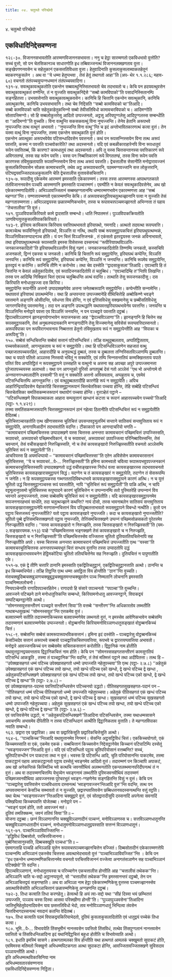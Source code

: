 ```yaml
---
title: ०४. चतुत्थो परिच्छेदो

---
```

४. चतुत्थो परिच्छेदो  


## एकविधादिनिद्देसवण्णना

१२८-३०. विजाननसभावतोति आरम्मणविजाननसभावत्ता। ननु च हेट्ठा सारम्मणतो एकविधभावो वुत्तोति? सच्‍चं वुत्तो, सो पन चेतसिकानञ्‍च साधारणोति इध तब्बिवज्‍जनत्थं विजाननलक्खणताव वुत्ता। सङ्खेपगणनवसेन च सहेतुकानं एकसत्ततिविधता वुत्ता। हेतुवादिनाति कुसलाकुसलाब्याकतहेतूनं ब्याकरणकुसलेन । अथ वा ‘‘ये धम्मा हेतुप्पभवा , तेसं हेतुं तथागतो आहा’’ति (अप॰ थेर १.१.२८६; महाव॰ ६०) वचनतो तंतंपच्‍चयुप्पन्‍नधम्मानं तंतंपच्‍चयवादिना।  
१३१-४. सवत्थुकावत्थुकतोति एकन्तेन सब्बवत्थुनिस्सितभावतो चेव तदभावतो च। केचि पन हदयवत्थुवसेन सवत्थुकावत्थुकतं वण्णेन्ति, तं न युज्‍जति सवत्थुकनिद्देसे ‘‘सब्बो कामविपाको’’ति पसादनिस्सितानम्पि सङ्गहितत्ता। उभयवसेनाति सवत्थुकावत्थुकवसेन। कानिचि हि चित्तानि एकन्तेन सवत्थुकानि, कानिचि अवत्थुकानेव, कानिचि उभयसभावानि। तथा चेव निद्दिसति ‘‘सब्बो कामविपाको चा’’तिआदि।  
सब्बो कामविपाको चाति सहेतुकाहेतुकभिन्‍नो सब्बो तेवीसतिविधो कामावचरविपाको च। आदिमग्गोति सोतापत्तिमग्गो। सो हि सब्बलोकुत्तरेसु आदितो उप्पज्‍जनतो, अट्ठसु अरियपुग्गलेसु आदिपुग्गलस्स सम्बन्धीति वा ‘‘आदिमग्गो’’ति वुच्‍चति। विना वत्थुन्ति सकसकवत्थुं विना नुप्पज्‍जन्ति। तेनेव हेतानि अरूपभवे नुप्पज्‍जन्ति तत्थ वत्थूनं अभावतो। ‘‘नुप्पज्‍जन्ति विना वत्थु’’न्ति च इदं अन्तोभावितकारणत्थं कत्वा वुत्तं। तेन यस्मा वत्थुं विना नुप्पज्‍जन्ति, तस्मा एकन्तेन सवत्थुकाति वुत्तं होति।  
एकन्तेन अवत्थुका अरूपभवेयेव पटिसन्धादिवसेन पवत्तनतो। कथं पन रूपसन्‍निस्सयेन विना तत्थ अरूपं पवत्तति, कस्मा न पवत्तति पञ्‍चवोकारेति? तथा अदस्सनतो। यदि एवं कबळीकाराहारेनपि विना रूपधातुयं रूपेन पवत्तितब्बं, किं कारणा? कामधातुयं तथा अदस्सनतो। अपि तु यस्स चित्तसन्तानस्स पवत्तिकारणं रूपे अविगततण्हं, तस्स सह रूपेन पवत्ति। यस्स पन निब्बत्तिकारणं रूपे विगततण्हं, तस्स विना रूपेन पवत्ति कारणस्स तंविमुखतायाति रूपसन्‍निस्सयेन विना तत्थ अरूपं पवत्तति। द्वेचत्तालीस सेसानीति मनोद्वारावज्‍जनं कुसलकिरियावसेन सोळस कामावचरानि, तथेव अट्ठ अरूपावचरानि, पठममग्गवज्‍जानि सत्त लोकुत्तरानि, पटिघद्वयवज्‍जितदसअकुसलानि चेति द्वेचत्तालीस वुत्तावसेसचित्तानि।  
१३५-७. रूपादीसु एकेकमेव आरम्मणं इमस्साति एकेकारम्मणं। तस्स तस्स आरम्मणस्स आपाथगतकाले तंतंविजाननवसेन पञ्‍चपि आरम्मणानि इमस्साति पञ्‍चारम्मणं। एवम्पीति न केवलं सवत्थुकादिवसेनेव, अथ खो एकेकारम्मणादितोपि। अभिञ्‍ञावज्‍जितानं सब्बमहग्गतानम्पि धम्मारम्मणभावेन एकारम्मणत्ता आह ‘‘सब्बं महग्गत’’न्ति। पण्णत्तारम्मणतो एकारम्मणन्ति केचि। तं अरूपावचरदुतियचतुत्थज्झानानि पत्वा न युज्‍जति तेसं महग्गतारम्मणत्ता। अभिञ्‍ञाद्वयस्स छळारम्मणिकभावेन, तस्स च रूपावचरपञ्‍चमज्झानतो अभिन्‍नत्ता तं पहाय ‘‘तेचत्तालीसा’’ति वुत्तं।  
१४१. पुञ्‍ञविपाककिरियतो कामे द्वादसाति सम्बन्धो। धाति निपातमत्तं। पुञ्‍ञविपाकक्रियतोति ञाणविप्पयुत्तकुसलविपाककिरियतो।  
१४३-९. इरियाय कायिकाय किरियाय पवत्तिपथभावतो इरियापथो, गमनादि। अत्थतो तदवत्था रूपप्पवत्ति। कामञ्‍चेत्थ रूपविनिमुत्तो इरियापथो, विञ्‍ञत्ति वा नत्थि, तथापि सब्बं रूपसमुट्ठापकचित्तं इरियापथुपत्थम्भकं, विञ्‍ञत्तिविकारुप्पादनञ्‍च होति। यं पन चित्तं विञ्‍ञत्तिजनकं , तं एकंसतो इतरद्वयस्स जनकं अविनाभावतो, तथा इरियापथुपत्थम्भकं रूपस्साति इमस्स विसेसस्स दस्सनत्थं ‘‘रूपीरियापथविञ्‍ञत्ति-जनकाजनकादितो’’ति इरियापथविञ्‍ञत्तीनं विसुं गहणं। जनकाजनकादितोति तिण्णम्पि जनकतो, कस्सचिपि अजनकतो, द्विन्‍नं एकस्स च जनकतो। कानिचि हि चित्तानि रूपं समुट्ठापेन्ति, इरियापथं कप्पेन्ति, विञ्‍ञत्तिं जनयन्ति। कानिचि रूपं समुट्ठापेन्ति, इरियापथं कप्पेन्ति, विञ्‍ञत्तिं न जनयन्ति। कानिचि रूपमेव समुट्ठापेन्ति, इतरद्वयं न करोन्ति। कानिचि तीणि न करोन्तेव। तथा चेव दस्सेति ‘‘द्वादसाकुसला’’तिआदि। एवञ्‍चापि हि तं चित्तन्ति न केवलं अहेतुकादितोव, एवं रूपादिजनकादितोपि तं चतुब्बिधं। ‘‘एवञ्‍चादिम्हि त’’न्तिपि लिखन्ति। तस्स पन आदिम्हि निक्खित्तं चित्तं एवञ्‍च चतुब्बिधन्ति अत्थं वदन्ति। तत्थाति तेसु रूपजनकादीसु। दस किरियाति मनोधातुवज्‍जा दस किरिया।  
समुट्ठापेन्ति रूपानीति अत्तनो उप्पादक्खणेयेव अत्तना जनेतब्बरूपानि समुट्ठापेन्ति। कप्पेन्तीति सन्‍नामेन्ति। यथापवत्तं इरियापथं उपत्थम्भेन्ति। यथा हि अन्तरन्तरा उप्पज्‍जमानेहि वीथिचित्तेहि अब्बोकिण्णे भवङ्गे पवत्तमाने अङ्गानि ओसीदन्ति, पवेधन्ता विय होन्ति, न एवं द्वत्तिंसविधेसु वक्खमानेसु च छब्बीसतिविधेसु जागरणचित्तेसु पवत्तमानेसु। तदा पन अङ्गानि उपत्थद्धानि यथापवत्तइरियापथभावेनेव पवत्तन्ति। जनयन्ति च विञ्‍ञत्तिन्ति मनोद्वारे पवत्ता एव विञ्‍ञत्तिं जनयन्ति, न पन पञ्‍चद्वारे पवत्ताति दट्ठब्बं।  
द्विपञ्‍चविञ्‍ञाणानं झानङ्गयोगाभावेन रूपाजनकत्ता आह ‘‘द्वेपञ्‍चविञ्‍ञाणा’’ति। झानङ्गानि हि चित्तेन सह रूपसमुट्ठापकानि, तेसं अनुबलप्पदायकानि मग्गङ्गादीनि तेसु विज्‍जमानेसु सविसेसं रूपप्पवत्तिदस्सनतो। अरूपविपाका पन रूपविरागभावनाय निब्बत्तत्ता हेतुनो तंविमुखताय रूपं न समुट्ठापेन्तीति आह ‘‘विपाका च अरूपिसू’’ति।  
१५०. सब्बेसं सन्धिचित्तन्ति सब्बेसं सत्तानं पटिसन्धिचित्तं। तञ्हि वत्थुदुब्बलताय, अप्पतिट्ठितताय, पच्‍चयवेकल्‍लतो, आगन्तुकताय च रूपं न समुट्ठापेति। तथा हि पटिसन्धिविञ्‍ञाणेन सहजातं वत्थु पच्छाजातपच्‍चयरहितं, आहारादीहि च अनुपत्थद्धं दुब्बलं, तस्स च दुब्बलत्ता तन्‍निस्सितविञ्‍ञाणम्पि दुब्बलन्ति। यथा च पपाते पतितो अञ्‍ञस्स निस्सयो भवितुं न सक्‍कोति, एवं तम्पि भिन्‍नसन्ततियं कम्मक्खित्तताय पपाते पतितं विय अप्पतिट्ठितं न रूपसमुट्ठापने उस्सहति च वत्थुनो च अत्तना सह अपच्छा अपुरे उप्पज्‍जमानत्ता पुरेजातपच्‍चयस्स अलाभतो। यथा पन आगन्तुको पुरिसो अगतपुब्बं देसं गतो अञ्‍ञेसं ‘‘एथ भो अन्तोगामे वो अन्‍नपानगन्धमालादीनि दस्सामी’’ति वत्तुं न सक्‍कोति अत्तनो अविसयताय, अप्पहुताय च, एवमेवं पटिसन्धिचित्तम्पि आगन्तुकन्ति। एवं वत्थुदुब्बलतादीहि कारणेहि रूपं न समुट्ठापेति। अपिच आहारिन्द्रियादिवसेन येहाकारेहि चित्तसमुट्ठानरूपानं चित्तचेतसिका पच्‍चया होन्ति, तेहि सब्बेहि पटिसन्धियं चित्तचेतसिका समतिंसकम्मजरूपानं यथायोगं पच्‍चया होन्ति। वुत्तञ्हेतं पट्ठाने –  
‘‘पटिसन्धिक्खणे विपाकाब्याकता आहारा सम्पयुत्तानं खन्धानं कटत्ता च रूपानं आहारपच्‍चयेन पच्‍चयो’’तिआदि (पट्ठा॰ १.१.४२९)।  
तस्मा समतिंसकम्मजरूपानि चित्तसमुट्ठानरूपानं ठानं गहेत्वा ठितानीति पटिसन्धिचित्तं रूपं न समुट्ठापेतीति वेदितब्बं।  
चुतिचित्तञ्‍चारहतोति एत्थ खीणासवस्स चुतिचित्तं उपसन्तवट्टमूलस्मिं सन्ताने सातिसयं सन्तवुत्तिताय रूपं न समुट्ठापेति, अनागामिआदीनं तदभावतोति वदन्ति। टीकाकारो पन आनन्दाचरियो भणति –  
‘‘कामावचरानं पच्छिमचित्तस्स उप्पादक्खणे यस्स चित्तस्स अनन्तरा कामावचरानं पच्छिमचित्तं उप्पज्‍जिस्सति, रूपावचरे, अरूपावचरे पच्छिमभविकानं, ये च रूपावचरं, अरूपावचरं उपपज्‍जित्वा परिनिब्बायिस्सन्ति, तेसं चवन्तानं, तेसं वचीसङ्खारो निरुज्झिस्सति, नो च तेसं कायसङ्खारो निरुज्झिस्सतीति वचनतो अञ्‍ञेसम्पि चुतिचित्तं रूपं न समुट्ठापेती’’ति।  
आचरियस्स हि अयमधिप्पायो – ‘‘कामावचरानं पच्छिमचित्तस्सा’’ति एतेन अविसेसेन कामावचरसत्तानं चुतिचित्तस्स, ‘‘ये च रूपावचरं…पे॰… निरुज्झिस्सती’’ति इमिना कामभवतो चवित्वा रूपारूपभवूपपज्‍जनकानं कामावचरचुतिचित्तस्सापि उप्पादक्खणतो उद्धं वचीसङ्खारस्स निरोधं वत्वा कायसङ्खारस्स तदभाववचनतो चुतिचित्तस्स कायसङ्खारासमुट्ठापनं सिद्धं। यदग्गेन च तं कायसङ्खारं न समुट्ठापेति, तदग्गेन तं सेसरूपम्पि न जनेति। न हि रूपसमुट्ठापकस्स गब्भगततादिविबन्धाभावे कायसङ्खारासमुट्ठापने कारणं अत्थि। न च युत्तं चुतितो उद्धं चित्तसमुट्ठानञ्‍चस्स रूपं पवत्ततीति, नापि ‘‘चुतिचित्तं रूपं समुट्ठापेती’’ति पाळि अत्थि, न चापि वट्टमूलानुपसमो चुतिचित्तस्स रूपुप्पादने कारणं चुतिचित्तेन न उप्पन्‍नानम्पि ततो पुरिमतरेहि उप्पन्‍नानं विय भवन्तरे अनुप्पज्‍जनतो, तस्मा सब्बेसम्पि चुतिचित्तं रूपं न समुट्ठापेतीति। यदि कायसङ्खारसमुट्ठापनमेव रूपजननारहभावं साधेति, तदा चतुत्थज्झाने कथन्ति? नायं दोसो, तस्स भावनाबलेन सातिसयं सन्तवुत्तिताय कायसङ्खारासमुट्ठापनेपि मरणासन्‍नचित्तानं विय परिदुब्बलत्ताभावतो रूपसमुट्ठापने विबन्धो नत्थीति। कुतो पन पट्ठाय चित्तजरूपं नुप्पज्‍जतीति? यतो पट्ठाय कायसङ्खारे नुप्पज्‍जति। कदा च कायसङ्खारो नुप्पज्‍जतीति? चुतितो पुब्बे द्वत्तिंसमचित्तक्खणतो पट्ठाय नुप्पज्‍जति, तेत्तिंसमचित्तक्खणे उप्पन्‍नं पच्छिमसोळसकतो पुरेतरमेव निरुज्झतीति वदन्ति। ‘‘यस्स कायसङ्खारो न निरुज्झति, तस्स चित्तसङ्खारो न निरुज्झिस्सती’’ति (यम॰ २.सङ्खारयमक.११३) पञ्हे ‘‘पच्छिमचित्तस्स भङ्गक्खणे तेसं कायसङ्खारो च न निरुज्झति, चित्तसङ्खारो च न निरुज्झिस्सती’’ति पच्छिमचित्तस्सेव वज्‍जितत्ता चुतितो दुतियततियचित्तेनापि सह निरुज्झतीति अपरे। यस्स चित्तस्स अनन्तरा कामावचरानं पच्छिमचित्तं उप्पज्‍जतीति एत्थ ‘‘यस्सा’’ति कामावचरचुतिचित्तस्स अनन्तरपच्‍चयभूतं चित्तं सन्धाय वुत्तन्ति तस्स उप्पादतोपि उद्धं कायसङ्खाराभाववचनेन हेट्ठिमकोटिया चुतितो ततियचित्तेनेव सह निरुज्झति। दुतियचित्तं न पापुणातीति एके।  
१५१-७. एकं द्वे तीणि चत्तारि ठानानि इमस्साति एकद्वितिचतुट्ठानं, एकद्वितिचतुट्ठानत्ताति अत्थो। ठानन्ति च इध किच्‍चमधिप्पेतं। तञ्हि तिट्ठन्ति एत्थ धम्मा अवट्ठिता विय होन्तीति ‘‘ठान’’न्ति वुच्‍चति। मंसचक्खुदिब्बचक्खुञाणचक्खुबुद्धचक्खुसमन्तचक्खुवसेन पञ्‍च निम्मलानि लोचनानि इमस्साति पञ्‍चनिम्मललोचनो।  
निप्पपञ्‍चेनाति रागादिपपञ्‍चरहितेन। रागादयो हि संसारे पपञ्‍चनतो ‘‘पपञ्‍चा’’ति वुच्‍चन्ति।  
आवज्‍जने पटिच्छने ठाने मनोधातुत्तिकन्ति सम्बन्धो, किरियामनोधातु आवज्‍जनट्ठाने, विपाकद्वयं सम्पटिच्छनट्ठानेति अत्थो।  
‘‘सोमनस्सयुत्तसन्तीरणं पञ्‍चद्वारे सन्तीरणं सिया’’ति वत्तब्बे ‘‘सन्तीरण’’न्ति अधिकारतोव लब्भतीति गाथाबन्धसुखत्थं ‘‘सोमनस्सयुत’’न्ति एत्तकमेव वुत्तं।  
बलवारम्मणे सतीति तदारम्मणकिच्‍चस्स बलवारम्मणेयेव लब्भनतो वुत्तं, न इमस्सेव आवेणिकभावेन सब्बेसम्पि तदारम्मणानं बलवारम्मणेयेव उप्पज्‍जनतो। वोट्ठब्बनन्ति किरियामनोविञ्‍ञाणधातुसङ्खातं वोट्ठब्बनकिच्‍चं चित्तं।  
१५८-९. सब्बेसन्ति सब्बेसं कामरूपारूपभविकसत्तानं। इमिना इदं दस्सेति – पञ्‍चद्वारेसु वोट्ठब्बनकिच्‍चं केसञ्‍चिदेव सत्तानं अरूपभवे सब्बसो पञ्‍चद्वारिकचित्तप्पवत्तिया, रूपभवे च द्वारत्तयप्पवत्तिया अभावतो। मनोद्वारे आवज्‍जनकिच्‍चं पन सब्बेसमेव सचित्तकसत्तानं करोतीति। द्विट्ठानिकं नाम होतीति यथावुत्तट्ठानद्वयवन्तताय द्विट्ठानिकचित्तं नाम होति। केचि पन ‘‘सोमनस्ससहगतसन्तीरणं कामसुगतियं पटिसन्धिं आकड्ढति , तस्मा तं पञ्‍चट्ठानिक’’न्ति वदन्ति, तं तेसं मतिमत्तं पट्ठाने तथा अदीपितत्ता। तत्थ हि –  
‘‘उपेक्खासहगतं धम्मं पटिच्‍च उपेक्खासहगतो धम्मो उप्पज्‍जति नहेतुपच्‍चया’’ति एत्थ (पट्ठा॰ २.७.८) ‘‘अहेतुकं उपेक्खासहगतं एकं खन्धं पटिच्‍च तयो खन्धा, तयो खन्धे पटिच्‍च एको खन्धो, द्वे खन्धे पटिच्‍च द्वे खन्धा , अहेतुकपटिसन्धिक्खणे उपेक्खासहगतं एकं खन्धं पटिच्‍च तयो खन्धा, तयो खन्धे पटिच्‍च एको खन्धो, द्वे खन्धे पटिच्‍च द्वे खन्धा’’ति (पट्ठा॰ २.७.८) –  
एवं उपेक्खासहगत-पदस्स पवत्तिपटिसन्धिवसेन पटिच्‍चनयो उद्धटो। पीतिसहगतसुखसहगत-पदानं पन –  
‘‘पीतिसहगतं धम्मं पटिच्‍च पीतिसहगतो धम्मो उप्पज्‍जति नहेतुपच्‍चया। अहेतुकं पीतिसहगतं एकं खन्धं पटिच्‍च तयो खन्धा, तयो खन्धे पटिच्‍च एको खन्धो, द्वे खन्धे पटिच्‍च द्वे खन्धा। सुखसहगतं धम्मं पटिच्‍च सुखसहगतो धम्मो उप्पज्‍जति नहेतुपच्‍चया। अहेतुकं सुखसहगतं एकं खन्धं पटिच्‍च तयो खन्धा, तयो खन्धे पटिच्‍च एको खन्धो, द्वे खन्धे पटिच्‍च द्वे खन्धा’’ति (पट्ठा॰ २.७.६) –  
एवं पवत्तिवसेनेव उद्धटो, न ‘‘अहेतुकपटिसन्धिक्खणे’’तिआदिना पटिसन्धिवसेन, तस्मा यथाधम्मसासने अवचनम्पि अभावमेव दीपेतीति न तस्स पटिसन्धिदानं अत्थीति द्विट्ठानिकताव वुत्ताति। ते महग्गतविपाका नवाति सम्बन्धो।  
१६२. छद्वारा एव छद्वारिका। अथ वा छद्वारिकेसूति छद्वारिकचित्तेसूति अत्थो।  
१६४-६. ‘‘पञ्‍चकिच्‍च’’न्तिआदि यथावुत्तानमेव निगमनं। सेसन्ति अट्ठसट्ठिविधं चित्तं। एककिच्‍चयोगतो, एकं किच्‍चमस्साति वा एकं, एकमेव एककं। सब्बचित्तानं किच्‍चवसेन निद्देसट्ठानेयेव किच्‍चानं पटिपाटिम्पि दस्सेतुं ‘‘भवङ्गावज्‍जन’’न्तिआदि वुत्तं। यदि एवं पटिसन्धितो पट्ठाय चुतिपरियोसानं वत्तब्बन्ति? सच्‍चं, चुतिपटिसन्धीनं पन पाकटत्ता तथा न वुत्तं। भवस्स हि पटिसन्धि आदि, चुति परियोसानन्ति पाकटमेव, तस्मा पाकटट्ठानं पहाय अपाकटट्ठानतो पट्ठाय दस्सेतुं भवङ्गमेव आदितो वुत्तं। तदारम्मणं पन किञ्‍चापि अपाकटं, अथ खो अनेकन्तिकं किस्मिञ्‍चि भवे कत्थचि जवनवीथियं अलब्भनतोति एकन्तलब्भमानपरिदीपनत्थं तं न वुत्तं। अथ वा तदारम्मणचित्तम्पि येभुय्येन भवङ्गनामं लब्भतीति पुरिमजवनवीथियं तदारम्मणं पच्छिमजवनवीथिया आवज्‍जनस्स पुरेचरभूतं भवङ्ग-ग्गहणेनेव सङ्गहितन्ति विसुं न वुत्तं। केचि पन ‘‘पञ्‍चद्वारेसु पवत्तिवसेन पञ्‍चविधताय दस्सनत्थं ‘भवङ्गावज्‍जन’न्तिआदि वुत्त’’न्ति वदन्ति, तत्थ पन अप्पवत्तमानानं केसञ्‍चि सब्भावतो तं न युज्‍जति, छद्वारप्पवत्तिवसेन छब्बिधत्तनयदस्सनत्थन्ति वत्तुं वट्टति। यथा चेत्थ ‘‘भवङ्गावज्‍जन’’न्तिआदिना चक्खुद्वारे वुत्तं, एवं सोतद्वारादीसुपि दस्सनादिं अपनेत्वा सवनादिं पक्खिपित्वा किच्‍चप्पवत्ति योजेतब्बा। मनोद्वारे पन –  
‘‘भवङ्गं पठमं होति, ततो आवज्‍जनं मतं।  
दुतियं तमतिक्‍कम्म, जवनं ततियं सिया’’ति॥ –  
योजना दट्ठब्बा। छन्‍नं विञ्‍ञाणानन्ति चक्खुविञ्‍ञाणादीनं पञ्‍चन्‍नं, मनोविञ्‍ञाणस्स च। सत्तविञ्‍ञाणधातूनन्ति चक्खुविञ्‍ञाणधातादीनं पञ्‍चन्‍नं, मनोधातुमनोविञ्‍ञाणधातुद्वयस्साति सत्तन्‍नं विञ्‍ञाणधातूनं।  
१६९-७१. पञ्‍चाभिञ्‍ञाविवज्‍जितन्ति –  
‘‘इद्धिविधं दिब्बसोतो, परचित्तविजानना।  
पुब्बेनिवासानुस्सति, दिब्बचक्खूति पञ्‍चधा’’ति॥ –  
एवमागताहि पञ्‍चहि अभिञ्‍ञाहि युत्तेन रूपावचरपञ्‍चमज्झानचित्तेन वज्‍जितं। दिब्बसोतादीनं एकेकारम्मणत्तेपि पञ्‍चन्‍नम्पि अभिञ्‍ञानं एकस्सेव चित्तस्स अवत्थाभेदभावतो वुत्तं ‘‘पञ्‍चाभिञ्‍ञाविवज्‍जित’’न्ति । केचि पन ‘‘इध एकन्तेन धम्मारम्मणिकचित्तानमेव वचनतो परचित्तविजाननं वज्‍जेत्वा अनागतंसञाणेन सह पञ्‍चाभिञ्‍ञानं पटिक्खेपो’’ति वदन्ति।  
द्विपञ्‍चविञ्‍ञाणानं, मनोधातुत्तयस्स च परिच्‍चागेन एकचत्तालीस होन्तीति आह ‘‘चत्तालीसं तथेकक’’न्ति। अभिञ्‍ञानि चाति च-सद्दो अट्ठानप्पयुत्तो, सो ‘‘चत्तालीसं तथेकक’’न्ति इमस्सानन्तरं दट्ठब्बो, तेन पन अभिञ्‍ञाचित्तद्वयं सङ्गण्हाति। अथ वा अभिञ्‍ञा नाम हेट्ठा एकेकारम्मणिकेसु वुत्तस्स पञ्‍चमज्झानस्सेव अवत्थाविसेसोति अभिञ्‍ञाचित्तानं छळारम्मणिकेसु अग्गहणन्ति दट्ठब्बं।  
१७२-३. तिधा कत्वाति तिधा करणहेतु। हेत्वत्थो हि अयं त्वा-सद्दो यथा ‘‘सीहं दिस्वा भयं छम्भितत्तं उप्पज्‍जति, पञ्‍ञाय चस्स दिस्वा आसवा परिक्खीणा होन्ती’’ति। ‘‘पुञ्‍ञापुञ्‍ञवसेना’’तिआदिना जातिभूमिहेतुवेदनादिवसेन याव छसत्ततिविधो भेदो, ताव मनोविञ्‍ञाणधातुं भिन्दित्वा तंवसेन चित्तविभागदस्सनत्थं नयदानं कतन्ति वेदितब्बं।  
१७५. तिधा कत्वाति पठमं विपाकद्वयकिरियाभेदतो, दुतियं कुसलाकुसलादितोति एवं धातुद्वयं पच्‍चेकं तिधा कत्वा।  
१८०. भूमि…पे॰… विभावयेति तिंसभूमीनं नानत्तवसेन पवत्तितो तिंसविधं, तत्थेव तिंसपुग्गलानं नानत्तवसेन पवत्तितो च तिंसविधन्तिआदिना इदं यथानिद्दिट्ठचित्तं बहुधा होतीति च विभावेय्याति अत्थो।  
१८१. इधाति इमस्मिं सासने। हत्थगतामलका विय होन्तीति यथा हत्थगतं आमलकं चक्खुमतो सुपाकटं होति, एवमिमस्स मतिमतो भिक्खुनो अभिधम्मपिटकगता अत्था सुपाकटा होन्ति, आवज्‍जितावज्‍जितक्खणे सुविसदाव पञ्‍ञायन्तीति अत्थो।  
इति अभिधम्मत्थविकासिनिया नाम  
अभिधम्मावतारसंवण्णनाय  
एकविधादिनिद्देसवण्णना निट्ठिता।  